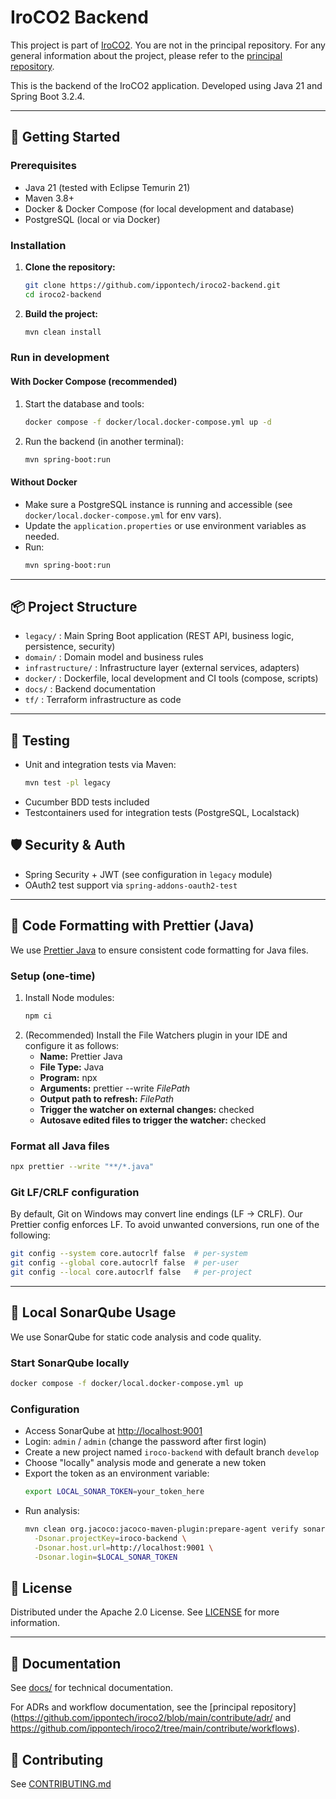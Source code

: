 # IroCO2 Backend

This project is part of [IroCO2](https://github.com/ippontech/iroco2). You are not in the principal repository. For any general information about the project, please refer to the [principal repository](https://github.com/ippontech/iroco2).

This is the backend of the IroCO2 application. Developed using Java 21 and Spring Boot 3.2.4.

---

## 🚀 Getting Started

### Prerequisites

- Java 21 (tested with Eclipse Temurin 21)
- Maven 3.8+
- Docker & Docker Compose (for local development and database)
- PostgreSQL (local or via Docker)

### Installation

1. **Clone the repository:**
   ```bash
   git clone https://github.com/ippontech/iroco2-backend.git
   cd iroco2-backend
   ```
2. **Build the project:**
   ```bash
   mvn clean install
   ```

### Run in development

#### With Docker Compose (recommended)

1. Start the database and tools:
   ```bash
   docker compose -f docker/local.docker-compose.yml up -d
   ```
2. Run the backend (in another terminal):
   ```bash
   mvn spring-boot:run
   ```

#### Without Docker

- Make sure a PostgreSQL instance is running and accessible (see `docker/local.docker-compose.yml` for env vars).
- Update the `application.properties` or use environment variables as needed.
- Run:
  ```bash
  mvn spring-boot:run
  ```

---

## 📦 Project Structure

- `legacy/` : Main Spring Boot application (REST API, business logic, persistence, security)
- `domain/` : Domain model and business rules
- `infrastructure/` : Infrastructure layer (external services, adapters)
- `docker/` : Dockerfile, local development and CI tools (compose, scripts)
- `docs/` : Backend documentation
- `tf/` : Terraform infrastructure as code

---

## 🧪 Testing

- Unit and integration tests via Maven:
  ```bash
  mvn test -pl legacy
  ```
- Cucumber BDD tests included
- Testcontainers used for integration tests (PostgreSQL, Localstack)

## 🛡️ Security & Auth

- Spring Security + JWT (see configuration in `legacy` module)
- OAuth2 test support via `spring-addons-oauth2-test`

---

## 🧹 Code Formatting with Prettier (Java)

We use [Prettier Java](https://github.com/jhipster/prettier-java) to ensure consistent code formatting for Java files.

### Setup (one-time)

1. Install Node modules:
   ```bash
   npm ci
   ```
2. (Recommended) Install the File Watchers plugin in your IDE and configure it as follows:
   - **Name:** Prettier Java
   - **File Type:** Java
   - **Program:** npx
   - **Arguments:** prettier --write $FilePath$
   - **Output path to refresh:** $FilePath$
   - **Trigger the watcher on external changes:** checked
   - **Autosave edited files to trigger the watcher:** checked

### Format all Java files

```bash
npx prettier --write "**/*.java"
```

### Git LF/CRLF configuration
By default, Git on Windows may convert line endings (LF → CRLF). Our Prettier config enforces LF. To avoid unwanted conversions, run one of the following:

```bash
git config --system core.autocrlf false  # per-system
git config --global core.autocrlf false  # per-user
git config --local core.autocrlf false   # per-project
```

---

## 🧭 Local SonarQube Usage

We use SonarQube for static code analysis and code quality.

### Start SonarQube locally

```bash
docker compose -f docker/local.docker-compose.yml up
```

### Configuration
- Access SonarQube at [http://localhost:9001](http://localhost:9001)
- Login: `admin` / `admin` (change the password after first login)
- Create a new project named `iroco-backend` with default branch `develop`
- Choose "locally" analysis mode and generate a new token
- Export the token as an environment variable:
  ```bash
  export LOCAL_SONAR_TOKEN=your_token_here
  ```
- Run analysis:
  ```bash
  mvn clean org.jacoco:jacoco-maven-plugin:prepare-agent verify sonar:sonar \
    -Dsonar.projectKey=iroco-backend \
    -Dsonar.host.url=http://localhost:9001 \
    -Dsonar.login=$LOCAL_SONAR_TOKEN
  ```


## 📝 License

Distributed under the Apache 2.0 License. See [LICENSE](./LICENSE) for more information.

---

## 📄 Documentation
See [docs/](./docs) for technical documentation.

For ADRs and workflow documentation, see the [principal repository](https://github.com/ippontech/iroco2/blob/main/contribute/adr/ and https://github.com/ippontech/iroco2/tree/main/contribute/workflows).

## 🤝 Contributing
See [CONTRIBUTING.md](./CONTRIBUTING.md)